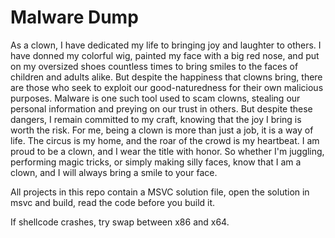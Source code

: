 # Malware Dump

As a clown, I have dedicated my life to bringing joy and laughter to others. I have donned my colorful wig, painted my face with a big red nose, and put on my oversized shoes countless times to bring smiles to the faces of children and adults alike. But despite the happiness that clowns bring, there are those who seek to exploit our good-naturedness for their own malicious purposes. Malware is one such tool used to scam clowns, stealing our personal information and preying on our trust in others. But despite these dangers, I remain committed to my craft, knowing that the joy I bring is worth the risk. For me, being a clown is more than just a job, it is a way of life. The circus is my home, and the roar of the crowd is my heartbeat. I am proud to be a clown, and I wear the title with honor. So whether I'm juggling, performing magic tricks, or simply making silly faces, know that I am a clown, and I will always bring a smile to your face.

All projects in this repo contain a MSVC solution file, open the solution in msvc and build, read the code before you build it.

If shellcode crashes, try swap between x86 and x64.
